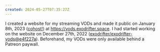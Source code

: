 ```yaml
---
created: 2024-05-27T07:35:27Z
---
```


I created a website for my streaming VODs and made it public on January 8th, 2023 ([cohost!](https://cohost.org/exodrifter/post/809767-vod-archive-is-now)) at https://vods.exodrifter.space. I had started working on the website on December 27th, 2022 ([exodrifter/exodrifter-vods@e4f227a](https://github.com/exodrifter/exodrifter-vods/commit/e4f227a5e7b2a68c288c548a4da6fe96db03378f)). Beforehand, my VODs were only available behind a Patreon paywall.
